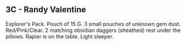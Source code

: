 ## 3C - Randy Valentine

Explorer's Pack. Pouch of 15 G. 3 small pouches of unknown gem dust. Red/Pink/Clear. 2 matching obsidian daggers (sheathed) rest under the pillows. Rapier is on the table. Light sleeper.

  